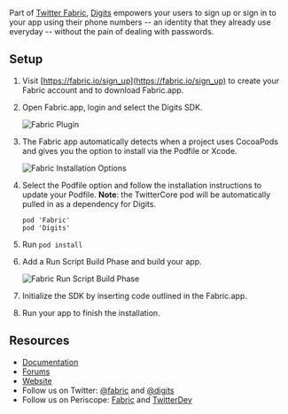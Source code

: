 Part of [Twitter Fabric](https://www.fabric.io), [Digits](https://get.digits.com) empowers your users to sign up or sign in to your app using their phone numbers -- an identity that they already use everyday -- without the pain of dealing with passwords.

## Setup

1. Visit [https://fabric.io/sign_up](https://fabric.io/sign_up) to create your Fabric account and to download Fabric.app.

1. Open Fabric.app, login and select the Digits SDK.

    ![Fabric Plugin](https://docs.fabric.io/ios/cocoapod-readmes/cocoapods-fabric-plugin.png)

1. The Fabric app automatically detects when a project uses CocoaPods and gives you the option to install via the Podfile or Xcode.

	![Fabric Installation Options](https://docs.fabric.io/ios/cocoapod-readmes/cocoapods-pod-installation-option.png)

1. Select the Podfile option and follow the installation instructions to update your Podfile. **Note**: the TwitterCore pod will be automatically pulled in as a dependency for Digits.

	```
	pod 'Fabric'
	pod 'Digits'
	```

1. Run `pod install`

1. Add a Run Script Build Phase and build your app.

	![Fabric Run Script Build Phase](https://docs.fabric.io/ios/cocoapod-readmes/cocoapods-rsbp.png)

1. Initialize the SDK by inserting code outlined in the Fabric.app.

1. Run your app to finish the installation.

## Resources

* [Documentation](https://docs.fabric.io/ios/digits/index.html)
* [Forums](https://twittercommunity.com/c/fabric/digits)
* [Website](http://get.digits.com/)
* Follow us on Twitter: [@fabric](https://twitter.com/fabric) and [@digits](https://twitter.com/digits)
* Follow us on Periscope: [Fabric](https://periscope.tv/fabric) and [TwitterDev](https://periscope.tv/twitterdev)
